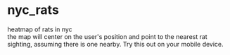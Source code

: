 # nyc_rats
heatmap of rats in nyc
<br> the map will center on the user's position and point to the nearest rat sighting, assuming there is one nearby. Try this out on your mobile device.
